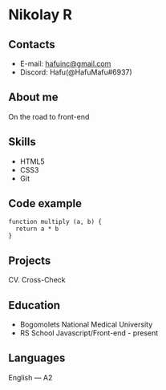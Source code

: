 # **Nikolay R**

## **Contacts**

  * E-mail: hafuinc@gmail.com
  * Discord: Hafu(@HafuMafu#6937)

## **About me**

  On the road to front-end

## **Skills**

  * HTML5
  * CSS3
  * Git

## **Code example**

```
function multiply (a, b) {
  return a * b
}
```

## **Projects**

  CV. Cross-Check

## **Education**

  * Bogomolets National Medical University
  * RS School Javascript/Front-end - present

## **Languages**

  English — A2